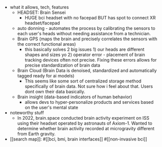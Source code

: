   * what it allows, tech, features
    * HEADSET: Brain Sensei
      * HUGE bci headset with no facepad BUT has spot to connect XR headset/facepad
    * auto donning - automates the process by calibrating the sensors to each user's heads without needing assistance from a technician.
    * Brain GPS (maps the brain and precisely correlates the sensors with the correct functional areas)
      * this basically solves 2 big issues 1) our heads are different shapes and sizes yo 2) operator error - placement of brain tracking devices often not precise. Fixing these errors allows for precise standardization of brain data
    * Brain Cloud (Brain Data is denoised, standardized and automatically tagged ready for ai models)
      * This seems like some sort of centralized storage method specifically of brain data. Not sure how i feel about that. Users dont own their data basically.
    * Brain insight (data-based indicators of human behavior)
      * allows devs to hyper-personalize products and services based on the user's mental state
  * noteworthy stuff
    * In 2022, brain.space conducted brain activity experiment on ISS using their headset operated by astronauts of Axiom-1. Wanted to determine whether brain activity recorded at microgravity different from Earth gravity.
  * [[search map]]: #[[bci, bmi, brain interfaces]] #[[non-invasive bci]]